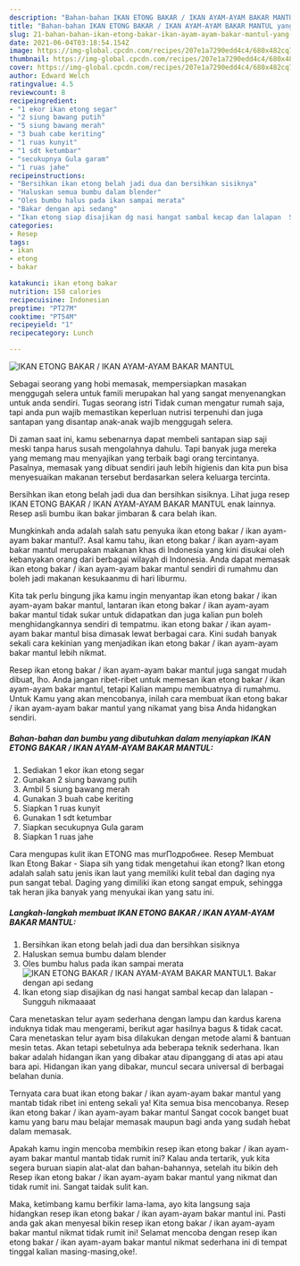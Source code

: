 ```yaml
---
description: "Bahan-bahan IKAN ETONG BAKAR / IKAN AYAM-AYAM BAKAR MANTUL yang enak Untuk Jualan"
title: "Bahan-bahan IKAN ETONG BAKAR / IKAN AYAM-AYAM BAKAR MANTUL yang enak Untuk Jualan"
slug: 21-bahan-bahan-ikan-etong-bakar-ikan-ayam-ayam-bakar-mantul-yang-enak-untuk-jualan
date: 2021-06-04T03:18:54.154Z
image: https://img-global.cpcdn.com/recipes/207e1a7290edd4c4/680x482cq70/ikan-etong-bakar-ikan-ayam-ayam-bakar-mantul-foto-resep-utama.jpg
thumbnail: https://img-global.cpcdn.com/recipes/207e1a7290edd4c4/680x482cq70/ikan-etong-bakar-ikan-ayam-ayam-bakar-mantul-foto-resep-utama.jpg
cover: https://img-global.cpcdn.com/recipes/207e1a7290edd4c4/680x482cq70/ikan-etong-bakar-ikan-ayam-ayam-bakar-mantul-foto-resep-utama.jpg
author: Edward Welch
ratingvalue: 4.5
reviewcount: 8
recipeingredient:
- "1 ekor ikan etong segar"
- "2 siung bawang putih"
- "5 siung bawang merah"
- "3 buah cabe keriting"
- "1 ruas kunyit"
- "1 sdt ketumbar"
- "secukupnya Gula garam"
- "1 ruas jahe"
recipeinstructions:
- "Bersihkan ikan etong belah jadi dua dan bersihkan sisiknya"
- "Haluskan semua bumbu dalam blender"
- "Oles bumbu halus pada ikan sampai merata"
- "Bakar dengan api sedang"
- "Ikan etong siap disajikan dg nasi hangat sambal kecap dan lalapan  Sungguh nikmaaaat"
categories:
- Resep
tags:
- ikan
- etong
- bakar

katakunci: ikan etong bakar 
nutrition: 158 calories
recipecuisine: Indonesian
preptime: "PT27M"
cooktime: "PT54M"
recipeyield: "1"
recipecategory: Lunch

---
```



![IKAN ETONG BAKAR / IKAN AYAM-AYAM BAKAR MANTUL](https://img-global.cpcdn.com/recipes/207e1a7290edd4c4/680x482cq70/ikan-etong-bakar-ikan-ayam-ayam-bakar-mantul-foto-resep-utama.jpg)

Sebagai seorang yang hobi memasak, mempersiapkan masakan menggugah selera untuk famili merupakan hal yang sangat menyenangkan untuk anda sendiri. Tugas seorang istri Tidak cuman mengatur rumah saja, tapi anda pun wajib memastikan keperluan nutrisi terpenuhi dan juga santapan yang disantap anak-anak wajib menggugah selera.

Di zaman  saat ini, kamu sebenarnya dapat membeli santapan siap saji meski tanpa harus susah mengolahnya dahulu. Tapi banyak juga mereka yang memang mau menyajikan yang terbaik bagi orang tercintanya. Pasalnya, memasak yang dibuat sendiri jauh lebih higienis dan kita pun bisa menyesuaikan makanan tersebut berdasarkan selera keluarga tercinta. 

Bersihkan ikan etong belah jadi dua dan bersihkan sisiknya. Lihat juga resep IKAN ETONG BAKAR / IKAN AYAM-AYAM BAKAR MANTUL enak lainnya. Resep asli bumbu ikan bakar jimbaran &amp; cara belah ikan.

Mungkinkah anda adalah salah satu penyuka ikan etong bakar / ikan ayam-ayam bakar mantul?. Asal kamu tahu, ikan etong bakar / ikan ayam-ayam bakar mantul merupakan makanan khas di Indonesia yang kini disukai oleh kebanyakan orang dari berbagai wilayah di Indonesia. Anda dapat memasak ikan etong bakar / ikan ayam-ayam bakar mantul sendiri di rumahmu dan boleh jadi makanan kesukaanmu di hari liburmu.

Kita tak perlu bingung jika kamu ingin menyantap ikan etong bakar / ikan ayam-ayam bakar mantul, lantaran ikan etong bakar / ikan ayam-ayam bakar mantul tidak sukar untuk didapatkan dan juga kalian pun boleh menghidangkannya sendiri di tempatmu. ikan etong bakar / ikan ayam-ayam bakar mantul bisa dimasak lewat berbagai cara. Kini sudah banyak sekali cara kekinian yang menjadikan ikan etong bakar / ikan ayam-ayam bakar mantul lebih nikmat.

Resep ikan etong bakar / ikan ayam-ayam bakar mantul juga sangat mudah dibuat, lho. Anda jangan ribet-ribet untuk memesan ikan etong bakar / ikan ayam-ayam bakar mantul, tetapi Kalian mampu membuatnya di rumahmu. Untuk Kamu yang akan mencobanya, inilah cara membuat ikan etong bakar / ikan ayam-ayam bakar mantul yang nikamat yang bisa Anda hidangkan sendiri.

<!--inarticleads1-->

##### Bahan-bahan dan bumbu yang dibutuhkan dalam menyiapkan IKAN ETONG BAKAR / IKAN AYAM-AYAM BAKAR MANTUL:

1. Sediakan 1 ekor ikan etong segar
1. Gunakan 2 siung bawang putih
1. Ambil 5 siung bawang merah
1. Gunakan 3 buah cabe keriting
1. Siapkan 1 ruas kunyit
1. Gunakan 1 sdt ketumbar
1. Siapkan secukupnya Gula garam
1. Siapkan 1 ruas jahe


Cara mengupas kulit ikan ETONG mas murПодробнее. Resep Membuat Ikan Etong Bakar - Siapa sih yang tidak mengetahui ikan etong? Ikan etong adalah salah satu jenis ikan laut yang memiliki kulit tebal dan daging nya pun sangat tebal. Daging yang dimiliki ikan etong sangat empuk, sehingga tak heran jika banyak yang menyukai ikan yang satu ini. 

<!--inarticleads2-->

##### Langkah-langkah membuat IKAN ETONG BAKAR / IKAN AYAM-AYAM BAKAR MANTUL:

1. Bersihkan ikan etong belah jadi dua dan bersihkan sisiknya
1. Haluskan semua bumbu dalam blender
1. Oles bumbu halus pada ikan sampai merata
<img src="https://img-global.cpcdn.com/steps/d6ae3f84b72cd24c/160x128cq70/ikan-etong-bakar-ikan-ayam-ayam-bakar-mantul-langkah-memasak-3-foto.jpg" alt="IKAN ETONG BAKAR / IKAN AYAM-AYAM BAKAR MANTUL">1. Bakar dengan api sedang
1. Ikan etong siap disajikan dg nasi hangat sambal kecap dan lalapan  - Sungguh nikmaaaat


Cara menetaskan telur ayam sederhana dengan lampu dan kardus karena induknya tidak mau mengerami, berikut agar hasilnya bagus &amp; tidak cacat. Cara menetaskan telur ayam bisa dilakukan dengan metode alami &amp; bantuan mesin tetas. Akan tetapi sebetulnya ada beberapa teknik sederhana. Ikan bakar adalah hidangan ikan yang dibakar atau dipanggang di atas api atau bara api. Hidangan ikan yang dibakar, muncul secara universal di berbagai belahan dunia. 

Ternyata cara buat ikan etong bakar / ikan ayam-ayam bakar mantul yang mantab tidak ribet ini enteng sekali ya! Kita semua bisa mencobanya. Resep ikan etong bakar / ikan ayam-ayam bakar mantul Sangat cocok banget buat kamu yang baru mau belajar memasak maupun bagi anda yang sudah hebat dalam memasak.

Apakah kamu ingin mencoba membikin resep ikan etong bakar / ikan ayam-ayam bakar mantul mantab tidak rumit ini? Kalau anda tertarik, yuk kita segera buruan siapin alat-alat dan bahan-bahannya, setelah itu bikin deh Resep ikan etong bakar / ikan ayam-ayam bakar mantul yang nikmat dan tidak rumit ini. Sangat taidak sulit kan. 

Maka, ketimbang kamu berfikir lama-lama, ayo kita langsung saja hidangkan resep ikan etong bakar / ikan ayam-ayam bakar mantul ini. Pasti anda gak akan menyesal bikin resep ikan etong bakar / ikan ayam-ayam bakar mantul nikmat tidak rumit ini! Selamat mencoba dengan resep ikan etong bakar / ikan ayam-ayam bakar mantul nikmat sederhana ini di tempat tinggal kalian masing-masing,oke!.

